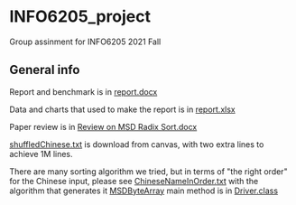 # INFO6205_project
Group assinment for INFO6205 2021 Fall

## General info
Report and benchmark is in [report.docx](https://github.com/ZiwAngW/INFO6205_project/blob/master/report.docx)

Data and charts that used to make the report is in [report.xlsx](https://github.com/ZiwAngW/INFO6205_project/blob/master/report.xlsx)

Paper review is in [Review on MSD Radix Sort.docx](https://github.com/ZiwAngW/INFO6205_project/blob/master/Review%20on%20MSD%20Radix%20Sort.docx)

[shuffledChinese.txt](https://github.com/ZiwAngW/INFO6205_project/blob/master/shuffledChinese.txt) is download from canvas, with two extra lines to achieve 1M lines.

There are many sorting algorithm we tried, but in terms of "the right order" for the Chinese input, please see [ChineseNameInOrder.txt](https://github.com/ZiwAngW/INFO6205_project/blob/master/ChineseNameInOrder.txt)
with the algorithm that generates it [MSDByteArray](https://github.com/ZiwAngW/INFO6205_project/blob/master/src/main/java/edu/neu/info6205/sort/MSDByteArray.java)
main method is in [Driver.class](https://github.com/ZiwAngW/INFO6205_project/blob/master/src/main/java/edu/neu/info6205/Driver.java)
